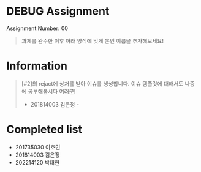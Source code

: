 # DEBUG Assignment
Assignment Number: 00

> 과제를 완수한 이후 아래 양식에 맞게 본인 이름을 추가해보세요!

# Information
> [#2]의 rejact에 상처를 받아 이슈를 생성합니다. 이슈 템플릿에 대해서도 나중에 공부해봅시다 여러분!
>
> - 201814003 김은정 -

# Completed list
- 201735030 이호민
- 201814003 김은정
- 202214120 박태현